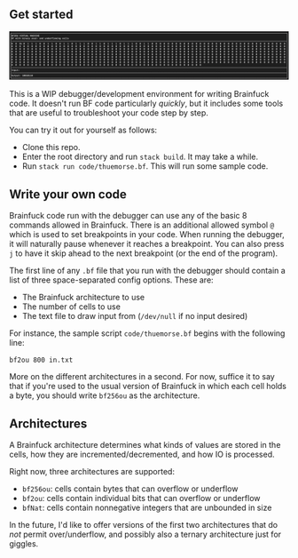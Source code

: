 ## Get started

![](https://github.com/franklindyer/bfdbg/blob/main/img/thuemorse-demo.png)

This is a WIP debugger/development environment for writing Brainfuck code. It doesn't run BF code particularly *quickly*, but it includes some tools that are useful to troubleshoot your code step by step.

You can try it out for yourself as follows:

- Clone this repo.
- Enter the root directory and run `stack build`. It may take a while.
- Run `stack run code/thuemorse.bf`. This will run some sample code.

## Write your own code

Brainfuck code run with the debugger can use any of the basic 8 commands allowed in Brainfuck. There is an additional allowed symbol `@` which is used to set breakpoints in your code. When running the debugger, it will naturally pause whenever it reaches a breakpoint. You can also press `j` to have it skip ahead to the next breakpoint (or the end of the program).

The first line of any `.bf` file that you run with the debugger should contain a list of three space-separated config options. These are:

- The Brainfuck architecture to use
- The number of cells to use
- The text file to draw input from (`/dev/null` if no input desired)

For instance, the sample script `code/thuemorse.bf` begins with the following line:

```
bf2ou 800 in.txt
```

More on the different architectures in a second. For now, suffice it to say that if you're used to the usual version of Brainfuck in which each cell holds a byte, you should write `bf256ou` as the architecture.

## Architectures

A Brainfuck architecture determines what kinds of values are stored in the cells, how they are incremented/decremented, and how IO is processed.

Right now, three architectures are supported:

- `bf256ou`: cells contain bytes that can overflow or underflow
- `bf2ou`: cells contain individual bits that can overflow or underflow
- `bfNat`: cells contain nonnegative integers that are unbounded in size

In the future, I'd like to offer versions of the first two architectures that do *not* permit over/underflow, and possibly also a ternary architecture just for giggles.
